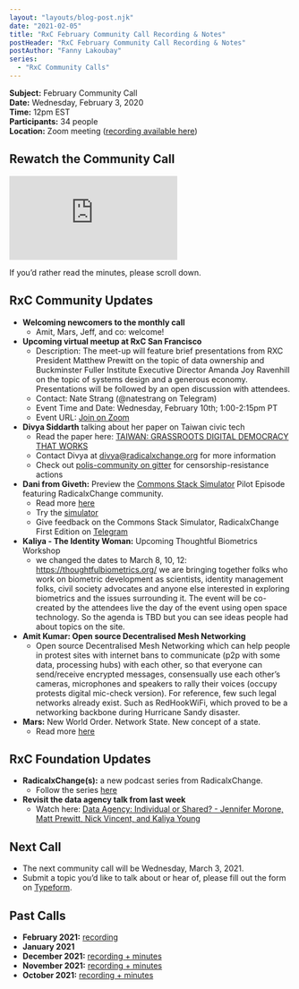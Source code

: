 ```yaml
---
layout: "layouts/blog-post.njk"
date: "2021-02-05"
title: "RxC February Community Call Recording & Notes"
postHeader: "RxC February Community Call Recording & Notes"
postAuthor: "Fanny Lakoubay"
series:
  - "RxC Community Calls"
---
```


**Subject:** February Community Call<br/>
**Date:** Wednesday, February 3, 2020<br/>
**Time:** 12pm EST<br/>
**Participants:** 34 people<br/>
**Location:** Zoom meeting ([recording available here](https://youtu.be/SAYxmV6FGLA))<br/>

## Rewatch the Community Call

<p class="youtube-container">
  <iframe src="https://www.youtube.com/embed/SAYxmV6FGLA" frameborder="0" allow="accelerometer; autoplay; clipboard-write; encrypted-media; gyroscope; picture-in-picture" allowfullscreen></iframe>
</p>

If you’d rather read the minutes, please scroll down.

## RxC Community Updates

- **Welcoming newcomers to the monthly call**
  - Amit, Mars, Jeff, and co: welcome!
- **Upcoming virtual meetup at RxC San Francisco**
  - Description: The meet-up will feature brief presentations from RXC President Matthew Prewitt on the topic of data ownership and Buckminster Fuller Institute Executive Director Amanda Joy Ravenhill on the topic of systems design and a generous economy. Presentations will be followed by an open discussion with attendees.
  - Contact: Nate Strang (@natestrang on Telegram)
  - Event Time and Date: Wednesday, February 10th; 1:00-2:15pm PT
  - Event URL: [Join on Zoom](https://us02web.zoom.us/j/86895104547?pwd=MjZVR0IxT05sSlFaTis5b2J4cnNjdz09)
- **Divya Siddarth** talking about her paper on Taiwan civic tech
  - Read the paper here: [TAIWAN: GRASSROOTS DIGITAL DEMOCRACY THAT WORKS](https://www.radicalxchange.org/kiosk/papers/Taiwan_Grassroots_Digital_Democracy_That_Works_V1_DIGITAL_.pdf)
  - Contact Divya at [divya@radicalxchange.org](mailto:divya@radicalxchange.org) for more information
  - Check out [polis-community on gitter](https://gitter.im/pol-is/polis-community) for censorship-resistance actions
- **Dani from Giveth:** Preview the [Commons Stack Simulator](https://commonsstack.org/) Pilot Episode featuring RadicalxChange community.
  - Read more [here](https://medium.com/commonsstack/automating-ostrom-for-effective-dao-management-cfe7a7aea138?source=collection_home---4------3-----------------------)
  - Try the [simulator](https://commons-stack-game-dev.netlify.app/)
  - Give feedback on the Commons Stack Simulator, RadicalxChange First Edition on [Telegram](https://t.me/CSDdev)
- **Kaliya - The Identity Woman:** Upcoming Thoughtful Biometrics Workshop
  - we changed the dates to March 8, 10, 12: https://thoughtfulbiometrics.org/ we are bringing together folks who work on biometric development as scientists, identity management folks, civil society advocates and anyone else interested in exploring biometrics and the issues surrounding it. The event will be co-created by the attendees live the day of the event using open space technology. So the agenda is TBD but you can see ideas people had about topics on the site.
- **Amit Kumar: Open source Decentralised Mesh Networking**
  - Open source Decentralised Mesh Networking which can help people in protest sites with internet bans to communicate (p2p with some data, processing hubs) with each other, so that everyone can send/receive encrypted messages, consensually use each other’s cameras, microphones and speakers to rally their voices (occupy protests digital mic-check version). For reference, few such legal networks already exist. Such as RedHookWiFi, which proved to be a networking backbone during Hurricane Sandy disaster.
- **Mars:** New World Order. Network State. New concept of a state.
  - Read more [here](https://docs.google.com/document/d/1glxcqnAKq4g3A921IIUXqVwR5Y8x-gdcy_OxUlILIEs/edit?usp=sharing)

## RxC Foundation Updates

- **RadicalxChange(s):** a new podcast series from RadicalxChange.
  - Follow the series [here](https://podcasts.apple.com/us/podcast/radicalxchange-s/id1547525454?mc_cid=05f7d9476e&mc_eid=[UNIQID])
- **Revisit the data agency talk from last week**
  - Watch here: [Data Agency: Individual or Shared? - Jennifer Morone, Matt Prewitt, Nick Vincent, and Kaliya Young](https://www.youtube.com/watch?v=eRo6mff6vLY)

## Next Call

- The next community call will be Wednesday, March 3, 2021.
- Submit a topic you’d like to talk about or hear of, please fill out the form on [Typeform](https://community910829.typeform.com/to/OhB3aq5h).

## Past Calls

- **February 2021:** [recording](https://youtu.be/SAYxmV6FGLA)
- **January 2021**
- **December 2021:** [recording + minutes](https://www.radicalxchange.org/kiosk/blog/rxc-december-community-call-recording-notes/)
- **November 2021:** [recording + minutes](https://www.radicalxchange.org/kiosk/blog/rxc-november-community-call-recording-notes/)
- **October 2021:** [recording + minutes](https://www.radicalxchange.org/kiosk/blog/rxc-october-community-call-recording-notes/)
